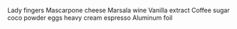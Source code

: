 Lady fingers
Mascarpone cheese
Marsala wine
Vanilla extract
Coffee
sugar
coco powder
eggs
heavy cream
espresso
Aluminum foil

